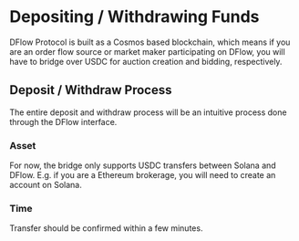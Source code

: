 # Depositing / Withdrawing Funds

DFlow Protocol is built as a Cosmos based blockchain, which means if you are an order flow source or market maker participating on DFlow, you will have to bridge over USDC for auction creation and bidding, respectively.

## Deposit / Withdraw Process

The entire deposit and withdraw process will be an intuitive process done through the DFlow interface.

### Asset

For now, the bridge only supports USDC transfers between Solana and DFlow. E.g. if you are a Ethereum brokerage, you will need to create an account on Solana.

### Time

Transfer should be confirmed within a few minutes.
